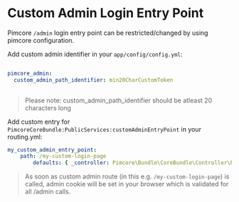 # Custom Admin Login Entry Point

Pimcore `/admin` login entry point can be restricted/changed by using pimcore configuration.

Add custom admin identifier in your `app/config/config.yml`:
```yml

pimcore_admin: 
  custom_admin_path_identifier: min20CharCustomToken
  
``` 
> Please note: custom_admin_path_identifier should be atleast 20 characters long

Add custom entry for `PimcoreCoreBundle:PublicServices:customAdminEntryPoint` in your routing.yml:  
```yml
my_custom_admin_entry_point:
    path: /my-custom-login-page
        defaults: { _controller: Pimcore\Bundle\CoreBundle\Controller\PublicServicesController::customAdminEntryPointAction }
``` 

> As soon as custom admin route (in this e.g. `/my-custom-login-page`) is called, admin cookie will be set in your browser which is validated for all /admin calls. 
